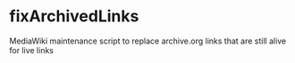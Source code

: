 # fixArchivedLinks
 MediaWiki maintenance script to replace archive.org links that are still alive for live links
